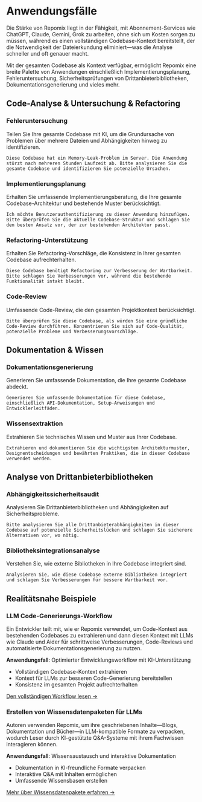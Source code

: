 # Anwendungsfälle

Die Stärke von Repomix liegt in der Fähigkeit, mit Abonnement-Services wie ChatGPT, Claude, Gemini, Grok zu arbeiten, ohne sich um Kosten sorgen zu müssen, während es einen vollständigen Codebase-Kontext bereitstellt, der die Notwendigkeit der Dateierkundung eliminiert—was die Analyse schneller und oft genauer macht.

Mit der gesamten Codebase als Kontext verfügbar, ermöglicht Repomix eine breite Palette von Anwendungen einschließlich Implementierungsplanung, Fehleruntersuchung, Sicherheitsprüfungen von Drittanbieterbibliotheken, Dokumentationsgenerierung und vieles mehr.

## Code-Analyse & Untersuchung & Refactoring

### Fehleruntersuchung
Teilen Sie Ihre gesamte Codebase mit KI, um die Grundursache von Problemen über mehrere Dateien und Abhängigkeiten hinweg zu identifizieren.

```
Diese Codebase hat ein Memory-Leak-Problem im Server. Die Anwendung stürzt nach mehreren Stunden Laufzeit ab. Bitte analysieren Sie die gesamte Codebase und identifizieren Sie potenzielle Ursachen.
```

### Implementierungsplanung
Erhalten Sie umfassende Implementierungsberatung, die Ihre gesamte Codebase-Architektur und bestehende Muster berücksichtigt.

```
Ich möchte Benutzerauthentifizierung zu dieser Anwendung hinzufügen. Bitte überprüfen Sie die aktuelle Codebase-Struktur und schlagen Sie den besten Ansatz vor, der zur bestehenden Architektur passt.
```

### Refactoring-Unterstützung
Erhalten Sie Refactoring-Vorschläge, die Konsistenz in Ihrer gesamten Codebase aufrechterhalten.

```
Diese Codebase benötigt Refactoring zur Verbesserung der Wartbarkeit. Bitte schlagen Sie Verbesserungen vor, während die bestehende Funktionalität intakt bleibt.
```

### Code-Review
Umfassende Code-Review, die den gesamten Projektkontext berücksichtigt.

```
Bitte überprüfen Sie diese Codebase, als würden Sie eine gründliche Code-Review durchführen. Konzentrieren Sie sich auf Code-Qualität, potenzielle Probleme und Verbesserungsvorschläge.
```


## Dokumentation & Wissen

### Dokumentationsgenerierung
Generieren Sie umfassende Dokumentation, die Ihre gesamte Codebase abdeckt.

```
Generieren Sie umfassende Dokumentation für diese Codebase, einschließlich API-Dokumentation, Setup-Anweisungen und Entwicklerleitfäden.
```

### Wissensextraktion
Extrahieren Sie technisches Wissen und Muster aus Ihrer Codebase.

```
Extrahieren und dokumentieren Sie die wichtigsten Architekturmuster, Designentscheidungen und bewährten Praktiken, die in dieser Codebase verwendet werden.
```

## Analyse von Drittanbieterbibliotheken

### Abhängigkeitssicherheitsaudit
Analysieren Sie Drittanbieterbibliotheken und Abhängigkeiten auf Sicherheitsprobleme.

```
Bitte analysieren Sie alle Drittanbieterabhängigkeiten in dieser Codebase auf potenzielle Sicherheitslücken und schlagen Sie sicherere Alternativen vor, wo nötig.
```

### Bibliotheksintegrationsanalyse
Verstehen Sie, wie externe Bibliotheken in Ihre Codebase integriert sind.

```
Analysieren Sie, wie diese Codebase externe Bibliotheken integriert und schlagen Sie Verbesserungen für bessere Wartbarkeit vor.
```

## Realitätsnahe Beispiele

### LLM Code-Generierungs-Workflow
Ein Entwickler teilt mit, wie er Repomix verwendet, um Code-Kontext aus bestehenden Codebases zu extrahieren und dann diesen Kontext mit LLMs wie Claude und Aider für schrittweise Verbesserungen, Code-Reviews und automatisierte Dokumentationsgenerierung zu nutzen.

**Anwendungsfall**: Optimierter Entwicklungsworkflow mit KI-Unterstützung
- Vollständigen Codebase-Kontext extrahieren
- Kontext für LLMs zur besseren Code-Generierung bereitstellen
- Konsistenz im gesamten Projekt aufrechterhalten

[Den vollständigen Workflow lesen →](https://harper.blog/2025/02/16/my-llm-codegen-workflow-atm/)

### Erstellen von Wissensdatenpaketen für LLMs
Autoren verwenden Repomix, um ihre geschriebenen Inhalte—Blogs, Dokumentation und Bücher—in LLM-kompatible Formate zu verpacken, wodurch Leser durch KI-gestützte Q&A-Systeme mit ihrem Fachwissen interagieren können.

**Anwendungsfall**: Wissensaustausch und interaktive Dokumentation
- Dokumentation in KI-freundliche Formate verpacken
- Interaktive Q&A mit Inhalten ermöglichen
- Umfassende Wissensbasen erstellen

[Mehr über Wissensdatenpakete erfahren →](https://lethain.com/competitive-advantage-author-llms/)
